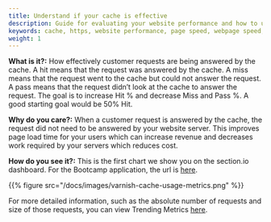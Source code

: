 ```yaml
---
title: Understand if your cache is effective
description: Guide for evaluating your website performance and how to use section.io to make improvements.
keywords: cache, https, website performance, page speed, webpage speed, website security, content delivery network, CDN
weight: 1
---
```


**What is it?:** How effectively customer requests are being answered by the cache. A hit means that the request was answered by the cache. A miss means that the request went to the cache but could not answer the request. A pass means that the request didn’t look at the cache to answer the request. The goal is to increase Hit % and decrease Miss and Pass %. A good starting goal would be 50% Hit.

**Why do you care?:** When a customer request is answered by the cache, the request did not need to be answered by your website server. This improves page load time for your users which can increase revenue and decreases work required by your servers which reduces cost.

**How do you see it?:** This is the first chart we show you on the section.io dashboard. For the Bootcamp application, the url is [here](https://aperture.section.io/account/1/application/1/environment/Production/overview).


{{% figure src="/docs/images/varnish-cache-usage-metrics.png" %}}

For more detailed information, such as the absolute number of requests and size of those requests, you can view Trending Metrics [here](https://aperture.section.io/account/1/application/1/environment/Production/metrics##1).

